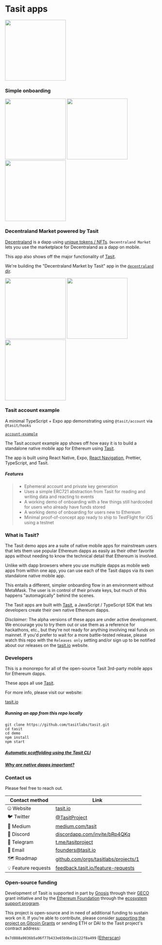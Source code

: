 # Tasit apps

<div align="left">
  <img src="/docs/images/TasitLogoFromSvgTransparentAndOpaqueColor1024x1024.png" width="200" />
</div>

### Simple onboarding

<div align="left">
  <img src="./docs/screenshots/StartSetup.png" width="200" />
  <img src="./docs/screenshots/PickUsername.png" width="200" />
  <img src="./docs/screenshots/MyProfile.png" width="200" />
</div>

### Decentraland Market powered by Tasit

[Decentraland](https://decentraland.org/) is a dapp using [unique tokens / NFTs](http://erc721.org/). `Decentraland Market` lets you use the marketplace for Decentraland as a dapp on mobile.

This app also shows off the major functionality of [Tasit](https://github.com/tasitlabs/tasit-sdk).

We're building the "Decentraland Market by Tasit" app in the [`decentraland` dir](./apps/decentraland).

<div align="left">
  <img src="./docs/screenshots/ListLand.png" width="200" />
  <img src="./docs/screenshots/BuyLand.png" width="200" />
  <img src="./docs/screenshots/MyLand.png" width="200" />
</div>

### Tasit account example

A minimal TypeScript + Expo app demonstrating using `@tasit/account` via `@tasit/hooks`

[`account-example`](./apps/account-example)

The Tasit account example app shows off how easy it is to build a standalone native mobile app for Ethereum using [Tasit](https://github.com/tasitlabs/tasit-sdk).

The app is built using React Native, Expo, [React Navigation](https://reactnavigation.org/), Prettier, TypeScript, and Tasit.

##### Features

> - Ephemeral account and private key generation
> - Uses a simple ERC721 abstraction from Tasit for reading and writing data and reacting to events
> - A working demo of onboarding with a few things still hardcoded for users who already have funds stored
> - A working demo of onboarding for users new to Ethereum
> - Minimal proof-of-concept app ready to ship to TestFlight for iOS using a testnet

### What is Tasit?

The Tasit demo apps are a suite of native mobile apps for mainstream users that lets them use popular Ethereum dapps as easily as their other favorite apps without needing to know the technical detail that Ethereum is involved.

Unlike with dapp browsers where you use multiple dapps as mobile web apps from within one app, you can use each of the Tasit dapps via its own standalone native mobile app.

This entails a different, simpler onboarding flow in an environment without MetaMask. The user is in control of their private keys, but much of this happens "automagically" behind the scenes.

The Tasit apps are built with [Tasit](https://github.com/tasitlabs/tasit-sdk), a JavaScript / TypeScript SDK that lets developers create their own native Ethereum dapps.

_Disclaimer:_ The alpha versions of these apps are under active development. We encourage you to try them out or use them as a reference for hackathons, etc., but they're not ready for anything involving real funds on mainnet. If you'd prefer to wait for a more battle-tested release, please watch this repo with the `Releases only` setting and/or sign up to be notified about our releases on the [tasit.io](https://tasit.io) website.

### Developers

This is a monorepo for all of the open-source Tasit 3rd-party mobile apps for Ethereum dapps.

These apps all use [Tasit](https://github.com/tasitlabs/tasit-sdk).

For more info, please visit our website:

[tasit.io](https://tasit.io/)

##### Running an app from this repo locally

```
git clone https://github.com/tasitlabs/tasit.git
cd tasit
cd demo
npm install
npm start
```

##### [Automatic scaffolding using the Tasit CLI](https://docs.tasit.io/docs/other-features#automatic-scaffolding-using-the-tasit-cli)

##### [Why are native dapps important?](https://docs.tasit.io/docs/why)

### Contact us

Please feel free to reach out.

   | Contact method | Link |
   | ------------- | ------------- |
   | 🤐  Website | [tasit.io](https://tasit.io/) |
   | 🐦  Twitter  | [@TasitProject](https://twitter.com/TasitProject) |
   | 📝  Medium  | [medium.com/tasit](https://medium.com/tasit) |
   | 💬  Discord  | [discordapp.com/invite/bRp4QKq](https://discordapp.com/invite/bRp4QKq) |
   | 💬  Telegram | [t.me/tasitproject](https://t.me/tasitproject) |
   | 📧  Email  | [founders@tasit.io](mailto:founders@tasit.io) |
   | 🗺️  Roadmap  | [github.com/orgs/tasitlabs/projects/1](https://github.com/orgs/tasitlabs/projects/1) |
   | 💡  Feature requests  | [feedback.tasit.io/feature-requests](http://feedback.tasit.io/feature-requests) |

### Open-source funding

Development of Tasit is supported in part by [Gnosis](https://github.com/gnosis/) through their [GECO](https://github.com/gnosis/GECO) grant initiative and by the [Ethereum Foundation](https://ethereum.foundation/) through the [ecosystem support program](https://esp.ethereum.foundation).

This project is open-source and in need of additional funding to sustain work on it. If you're able to contribute, please consider [supporting the project on Gitcoin Grants](https://gitcoin.co/grants/183/tasit-native-mobile-ethereum-dapps) or sending ETH or DAI to the Tasit project's contract address:

`0x7d888a9036b5a96f77b433e65b9be1b122f8a499` ([Etherscan](https://etherscan.io/address/0x7d888a9036b5a96f77b433e65b9be1b122f8a499))
